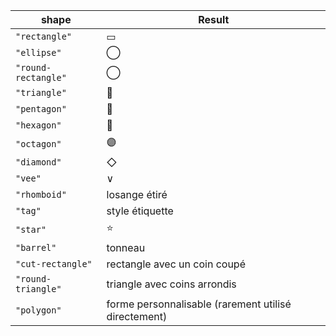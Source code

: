 | shape     | Result                                       |
| ------------------- | ---------------------------------------------------- |
| `"rectangle"`       | ▭                                                    |
| `"ellipse"`         | ◯                                                    |
| `"round-rectangle"` | ⃝                                 |
| `"triangle"`        | 🔺                                                   |
| `"pentagon"`        | 🔷                                                   |
| `"hexagon"`         | 🛑                                                   |
| `"octagon"`         | 🟣                                                   |
| `"diamond"`         | ◇                                                    |
| `"vee"`             | ∨                                                    |
| `"rhomboid"`        | losange étiré                                        |
| `"tag"`             | style étiquette                                      |
| `"star"`            | ⭐                                                    |
| `"barrel"`          | tonneau                                              |
| `"cut-rectangle"`   | rectangle avec un coin coupé                         |
| `"round-triangle"`  | triangle avec coins arrondis                         |
| `"polygon"`         | forme personnalisable (rarement utilisé directement) |
